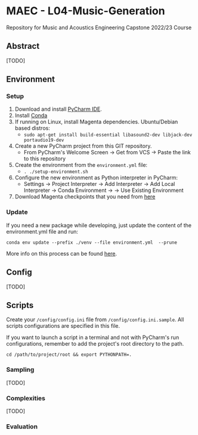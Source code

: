 # MAEC - L04-Music-Generation
Repository for Music and Acoustics Engineering Capstone 2022/23 Course

## Abstract

[TODO]

## Environment

### Setup
1. Download and install [PyCharm IDE](https://www.jetbrains.com/pycharm/download/#section=linux).
2. Install [Conda](https://conda.io/projects/conda/en/stable/user-guide/install/index.html)
3. If running on Linux, install Magenta dependencies. Ubuntu/Debian based dìstros:
   - `sudo apt-get install build-essential libasound2-dev libjack-dev portaudio19-dev`
4. Create a new PyCharm project from this GIT repository.
    - From PyCharm's Welcome Screen &rarr; Get from VCS &rarr; Paste the link to this repository
5. Create the environment from the `environment.yml` file:
   - `. ./setup-environment.sh`
6. Configure the new environment as Python interpreter in PyCharm:
   - Settings &rarr; Project Interpreter &rarr; Add Interpreter &rarr; Add Local Interpreter &rarr; Conda Environment 
   &rarr; &rarr; Use Existing Environment
7. Download Magenta checkpoints that you need from [here](https://github.com/magenta/magenta/blob/main/magenta/models/music_vae/README.md#generate-script-w-pre-trained-models)

### Update
If you need a new package while developing, just update the content of the environment.yml file and run:
```shell script
conda env update --prefix ./venv --file environment.yml  --prune
```
More info on this process can be found [here](https://conda.io/projects/conda/en/latest/user-guide/tasks/manage-environments.html#updating-an-environment).

## Config

[TODO]

## Scripts

Create your `/config/config.ini` file from `/config/config.ini.sample`.
All scripts configurations are specified in this file.

If you want to launch a script in a terminal and not with PyCharm's run configurations, remember to add the project's 
root directory to the path.

```shell script
cd /path/to/project/root && export PYTHONPATH=.
```

### Sampling

[TODO]

### Complexities

[TODO]

### Evaluation

